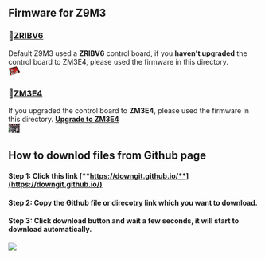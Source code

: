 ## Firmware for Z9M3 
### :file_folder:[ZRIBV6](./ZRINV6)
Default Z9M3 used a **ZRIBV6** control board, if you **haven't upgraded** the control board to ZM3E4, please used the firmware in this directory.  
![ZRIBV6](../ZRIBV6.jpg)    

### :file_folder:[ZM3E4](./ZM3E4)
If you upgraded the control board to **ZM3E4**, please used the firmware in this directory.  [**Upgrade to ZM3E4**](https://www.aliexpress.com/item/1005001300737027.html)   
![ZM3E4](../ZM3E4.jpg)  

## How to downlod files from Github page
#### Step 1: Click this link [**https://downgit.github.io/**](https://downgit.github.io/)   
#### Step 2: Copy the Github file or direcotry link which you want to download.  
#### Step 3: Click download button and wait a few seconds, it will start to download automatically.  
![](https://github.com/ZONESTAR3D/Document-and-User-Guide/tree/master/download.gif)   
 




